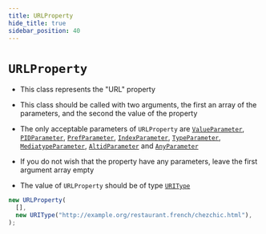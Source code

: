 ```yaml
---
title: URLProperty
hide_title: true
sidebar_position: 40
---
```


# `URLProperty`

- This class represents the "URL" property

- This class should be called with two arguments, the first an array of the
  parameters, and the second the value of the property

- The only acceptable parameters of `URLProperty` are
  [`ValueParameter`](/documentation/parameters/valueparameter),
  [`PIDParameter`](/documentation/parameters/pidparameter),
  [`PrefParameter`](/documentation/parameters/prefparameter),
  [`IndexParameter`](/documentation/parameters/indexparameter),
  [`TypeParameter`](/documentation/parameters/typeparameter),
  [`MediatypeParameter`](/documentation/parameters/mediatypeparameter),
  [`AltidParameter`](/documentation/parameters/altidparameter) and
  [`AnyParameter`](/documentation/parameters/anyparameter)

- If you do not wish that the property have any parameters, leave the first
  argument array empty

- The value of `URLProperty` should be of type
  [`URIType`](/documentation/values/uritype)

```js
new URLProperty(
  [],
  new URIType("http://example.org/restaurant.french/chezchic.html"),
);
```
